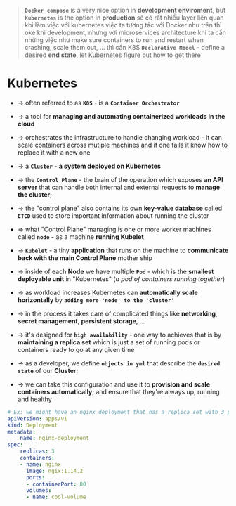 > **`Docker compose`** is a very nice option in **development enviroment**, but **`Kubernetes`** is the option in **production**
> sẽ có rất nhiều layer liên quan khi làm việc với kubernetes
> việc ta tương tác với Docker như trên thì oke khi development, nhưng với microservices architecture khi ta cần những việc như make sure containers to run and restart when crashing, scale them out, ... thì cần K8S
> **`Declarative Model`** - define a desired **end state**, let Kubernetes figure out how to get there

# Kubernetes
* -> often referred to as **`K8S`** - is a **`Container Orchestrator`**

* -> a tool for **managing and automating containerized workloads in the cloud** 
* -> orchestrates the infrastructure to handle changing workload - it can scale containers across mutiple machines and if one fails it know how to replace it with a new one 

* -> a **`Cluster`** - **a system deployed on Kubernetes**
* -> the **`Control Plane`** - the brain of the operation which exposes **an API server** that can handle both internal and external requests to **manage the cluster**; 
* -> the "control plane" also contains its own **key-value database** called **`ETCD`** used to store important information about running the cluster

* => what "Control Plane" managing is one or more worker machines called **`node`** - as a machine **running Kubelet** 
* -> **`Kubelet`** - a tiny **application** that runs on the machine to **communicate back with the main Control Plane** mother ship
* -> inside of each **Node** we have multiple **`Pod`** - which is the **smallest deployable unit** in "Kubernetes" (_a pod of containers running together_)

* -> as workload increases Kubernetes can **automatically scale horizontally** by **`adding more 'node' to the 'cluster'`**
* -> in the process it takes care of complicated things like **networking**, **secret management**, **persistent storage**, ...
* -> it's designed for **`high availability`** - one way to achieves that is by **maintaining a replica set** which is just a set of running pods or containers ready to go at any given time

* -> as a developer, we define **`objects in yml`** that describe the **`desired state`** of our **Cluster**; 
* -> we can take this configuration and use it to **provision and scale containers automatically**; and ensure that they're always up, running and healthy

```yml - Example:
# Ex: we might have an nginx deployment that has a replica set with 3 pods
apiVersion: apps/v1
kind: Deployment
metadata: 
    name: nginx-deployment
spec:
    replicas: 3
    containers: 
    - name: nginx
      image: ngix:1.14.2
      ports: 
      - containerPort: 80
      volumes:
      - name: cool-volume
```
